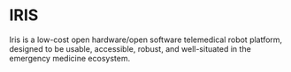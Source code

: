 # IRIS
Iris is a low-cost open hardware/open software telemedical robot platform, designed to be usable, accessible, robust, and well-situated in the emergency medicine ecosystem.
